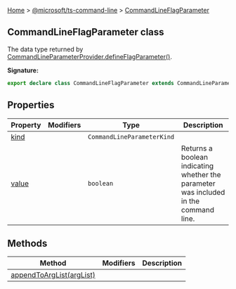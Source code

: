 [Home](./index) &gt; [@microsoft/ts-command-line](./ts-command-line.md) &gt; [CommandLineFlagParameter](./ts-command-line.commandlineflagparameter.md)

## CommandLineFlagParameter class

The data type returned by [CommandLineParameterProvider.defineFlagParameter()](./ts-command-line.commandlineparameterprovider.defineflagparameter.md)<!-- -->.

<b>Signature:</b>

```typescript
export declare class CommandLineFlagParameter extends CommandLineParameter 
```

## Properties

|  Property | Modifiers | Type | Description |
|  --- | --- | --- | --- |
|  [kind](./ts-command-line.commandlineflagparameter.kind.md) |  | `CommandLineParameterKind` |  |
|  [value](./ts-command-line.commandlineflagparameter.value.md) |  | `boolean` | Returns a boolean indicating whether the parameter was included in the command line. |

## Methods

|  Method | Modifiers | Description |
|  --- | --- | --- |
|  [appendToArgList(argList)](./ts-command-line.commandlineflagparameter.appendtoarglist.md) |  |  |

